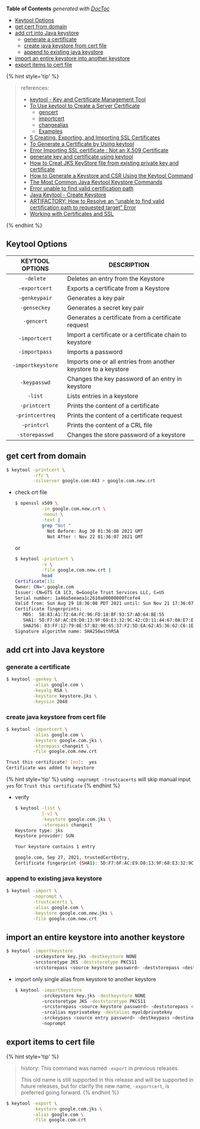 <!-- START doctoc generated TOC please keep comment here to allow auto update -->
<!-- DON'T EDIT THIS SECTION, INSTEAD RE-RUN doctoc TO UPDATE -->
**Table of Contents**  *generated with [DocToc](https://github.com/thlorenz/doctoc)*

- [Keytool Options](#keytool-options)
- [get cert from domain](#get-cert-from-domain)
- [add crt into Java keystore](#add-crt-into-java-keystore)
  - [generate a certificate](#generate-a-certificate)
  - [create java keystore from cert file](#create-java-keystore-from-cert-file)
  - [append to existing java keystore](#append-to-existing-java-keystore)
- [import an entire keystore into another keystore](#import-an-entire-keystore-into-another-keystore)
- [export items to cert file](#export-items-to-cert-file)

<!-- END doctoc generated TOC please keep comment here to allow auto update -->


{% hint style='tip' %}
> references:
> - [keytool - Key and Certificate Management Tool](https://docs.oracle.com/javase/7/docs/technotes/tools/windows/keytool.html)
> - [To Use keytool to Create a Server Certificate](https://docs.oracle.com/cd/E19798-01/821-1841/gjrgy/)
>   - [gencert](https://www.ibm.com/docs/en/sdk-java-technology/8?topic=keystore-gencert)
>   - [importcert](https://www.ibm.com/docs/en/sdk-java-technology/8?topic=keystore-importcert)
>   - [changealias](https://www.ibm.com/docs/en/sdk-java-technology/8?topic=keystore-changealias)
>   - [Examples](https://www.ibm.com/docs/en/sdk-java-technology/8?topic=keytool-examples)
> - [5 Creating, Exporting, and Importing SSL Certificates](https://docs.oracle.com/cd/E54932_01/doc.705/e54936/cssg_create_ssl_cert.htm#CSVSG178)
> - [To Generate a Certificate by Using keytool](https://docs.oracle.com/cd/E19798-01/821-1751/ghlgv/index.html)
> - [Error Importing SSL certificate : Not an X.509 Certificate](https://stackoverflow.com/a/53538542/2940319)
> - [generate key and certificate using keytool](https://stackoverflow.com/a/61674251/2940319)
> - [How to Creat JKS KeyStore file from existing private key and certificate](https://xacmlinfo.org/2014/06/13/how-to-keystore-creating-jks-file-from-existing-private-key-and-certificate/)
> - [How to Generate a Keystore and CSR Using the Keytool Command](https://dzone.com/articles/keytool-commandutility-to-generate-a-keystorecerti)
> - [The Most Common Java Keytool Keystore Commands](https://www.sslshopper.com/article-most-common-java-keytool-keystore-commands.html)
> - [Error unable to find valid certification path](https://discuss.elastic.co/t/error-unable-to-find-valid-certification-path/122304)
> - [Java Keytool - Create Keystore](https://support.globalsign.com/digital-certificates/digital-certificate-installation/java-keytool-create-keystore)
> - [ARTIFACTORY: How to Resolve an “unable to find valid certification path to requested target” Error](https://jfrog.com/knowledge-base/how-to-resolve-unable-to-find-valid-certification-path-to-requested-target-error/)
> - [Working with Certificates and SSL](https://docs.oracle.com/cd/E19830-01/819-4712/ablqw/index.html)

{% endhint %}

## Keytool Options

|  KEYTOOL OPTIONS  | DESCRIPTION                                                    |
|:-----------------:|----------------------------------------------------------------|
|     `-delete`     | Deletes an entry from the Keystore                             |
|   `-exportcert`   | Exports a certificate from a Keystore                          |
|   `-genkeypair`   | Generates a key pair                                           |
|    `-genseckey`   | Generates a secret key pair                                    |
|     `-gencert`    | Generates a certificate from a certificate request             |
|   `-importcert`   | Import a certificate or a certificate chain to keystore        |
|   `-importpass`   | Imports a password                                             |
| `-importkeystore` | Imports one or all entries from another keystore to a keystore |
|    `-keypasswd`   | Changes the key password of an entry in keystore               |
|      `-list`      | Lists entries in a keystore                                    |
|    `-printcert`   | Prints the content of a certificate                            |
|  `-printcertreq`  | Prints the content of a certificate request                    |
|    `-printcrl`    | Prints the content of a CRL file                               |
|   `-storepasswd`  | Changes the store password of a keystore                       |


## get cert from domain
```bash
$ keytool -printcert \
          -rfc \
          -sslserver google.com:443 > google.com.new.crt
```

- check crt file
  ```bash
  $ openssl x509 \
            -in google.com.new.crt \
            -noout \
            -text |
            grep "Not "
              Not Before: Aug 30 01:36:08 2021 GMT
              Not After : Nov 22 01:36:07 2021 GMT
  ```
  or
  ```bash
  $ keytool -printcert \
            -v \
            -file google.com.new.crt |
            head
  Certificate[1]:
  Owner: CN=*.google.com
  Issuer: CN=GTS CA 1C3, O=Google Trust Services LLC, C=US
  Serial number: 1a46a5eeaea1c2610a00000000fcefe4
  Valid from: Sun Aug 29 18:36:08 PDT 2021 until: Sun Nov 21 17:36:07 PST 2021
  Certificate fingerprints:
     MD5:  58:83:A1:72:6A:FC:96:FD:18:BF:93:57:AD:64:BE:55
     SHA1: 5D:F7:6F:AC:E9:D8:13:9F:68:E3:32:9C:42:CD:11:44:67:0A:E7:E6
     SHA256: 03:FF:12:79:0E:57:B2:90:65:37:F2:5D:EA:62:A5:36:62:C6:1E:C0:2E:58:12:10:33:66:2D:49:2B:0C:3B:D5
  Signature algorithm name: SHA256withRSA
  ```

## add crt into Java keystore
### generate a certificate
```bash
$ keytool -genkey \
          -alias google.com \
          -keyalg RSA \
          -keystore keystore.jks \
          -keysize 2048
```

### create java keystore from cert file
```bash
$ keytool -importcert \
          -alias google.com \
          -keystore google.com.jks \
          -storepass changeit \
          -file google.com.new.crt

Trust this certificate? [no]:  yes
Certificate was added to keystore
```

{% hint style='tip' %}
using `-noprompt -trustcacerts` will skip manual input `yes` for `Trust this certificate`
{% endhint %}


- verify
  ```bash
  $ keytool -list \
            [-v] \
            -keystore google.com.jks \
            -storepass changeit
  Keystore type: jks
  Keystore provider: SUN

  Your keystore contains 1 entry

  google.com, Sep 27, 2021, trustedCertEntry,
  Certificate fingerprint (SHA1): 5D:F7:6F:AC:E9:D8:13:9F:68:E3:32:9C:42:CD:11:44:67:0A:E7:E6
  ```

### append to existing java keystore
```bash
$ keytool -import \
          -noprompt \
          -trustcacerts \
          -alias google.com \
          -keystore google.com.new.jks \
          -file google.com.new.crt
```

## import an entire keystore into another keystore
```bash
$ keytool -importkeystore
          -srckeystore key.jks -destkeystore NONE
          -srcstoretype JKS -deststoretype PKCS11
          -srcstorepass <source keystore password> -deststorepass <destination keystore password>
```

- import only single alias from keystore to another keystore
  ```bash
  $ keytool -importkeystore
            -srckeystore key.jks -destkeystore NONE
            -srcstoretype JKS -deststoretype PKCS11
            -srcstorepass <source keystore password> -deststorepass <destination keystore password>
            -srcalias myprivatekey -destalias myoldprivatekey
            -srckeypass <source entry password> -destkeypass <destination entry password>
            -noprompt
  ```

## export items to cert file
{% hint style='tip' %}
> history:
> This command was named `-export` in previous releases.
>
> This old name is still supported in this release and will be supported in future releases, but for clarify the new name, `-exportcert`, is preferred going forward.
{% endhint %}

```bash
$ keytool -export \
          -keystore google.com.jks \
          -alias google.com \
          -file google.com.crt
```

